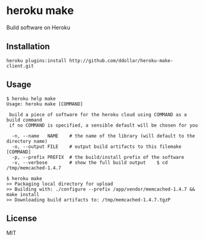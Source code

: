 # heroku make

Build software on Heroku

## Installation

    heroku plugins:install http://github.com/ddollar/heroku-make-client.git

## Usage

    $ heroku help make
    Usage: heroku make [COMMAND]

     build a piece of software for the heroku cloud using COMMAND as a build command
     if no COMMAND is specified, a sensible default will be chosen for you

      -n, --name   NAME    # the name of the library (will default to the directory name)
      -o, --output FILE    # output build artifacts to this filemake [COMMAND]
      -p, --prefix PREFIX  # the build/install prefix of the software
      -v, --verbose        # show the full build output    $ cd /tmp/memcached-1.4.7

    $ heroku make
    >> Packaging local directory for upload
    >> Building with: ./configure --prefix /app/vendor/memcached-1.4.7 && make install
    >> Downloading build artifacts to: /tmp/memcached-1.4.7.tgzP

## License

MIT
